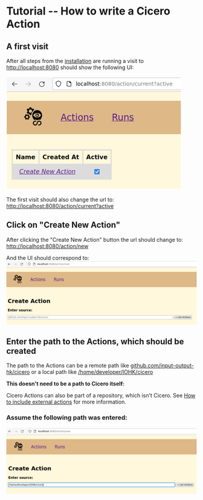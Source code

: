 # Tutorial -- How to write a Cicero Action

## A first visit

After all steps from the [installation](./installation.md) are running a visit to [http://localhost:8080](http://localhost:8080) should show the following UI:


![Cicero WebUI Intro](./cicero_webui_intro.png "Cicero WebUI Intro")

The first visit should also change the url to: [http://localhost:8080/action/current?active](http://localhost:8080/action/current?active)

## Click on "Create New Action"
After clicking the "Create New Action" button the url should change to:
[http://localhost:8080/action/new](http://localhost:8080/action/new)

And the UI should correspond to:
![Cicero WebUI New Action](./cicero_webui_new_action.png "Cicero WebUI New Action")

## Enter the path to the Actions, which should be created
The path to the Actions can be a remote path like [github.com/input-output-hk/cicero](github.com/input-output-hk/cicero)
or a local path like [/home/developer/IOHK/cicero](/home/developer/IOHK/cicero)

**This doesn't need to be a path to Cicero itself:**

Cicero Actions can also be part of a repository, which isn't Cicero.
See [How to include external actions](./how-to-include-external-actions.md) for more information.

### Assume the following path was entered:


![Cicero WebUI New Localpath](./cicero_webui_new_action_localpath.png "Cicero WebUI New Localpath")
